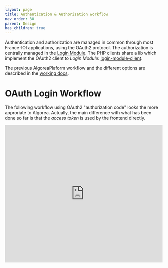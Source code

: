 ```yaml
---
layout: page
title: Authentication & Authorization workflow
nav_order: 30
parent: Design
has_children: true
---
```


Authentication and authorization are managed in common through most France-IOI applications, using the OAuth2 protocol. The authorization is centrally managed in the [Login Module](https://github.com/France-ioi/login-module). The PHP clients share a lib which implement the OAuth2 client to *Login Module*: [login-module-client](https://github.com/France-ioi/login-module-client).

The previous AlgoreaPlaform workflow and the different options are described in the [working docs](../workingdoc).

# OAuth Login Workflow

The following workflow using OAuth2 "authorization code" looks the more approriate to Algorea. Actually, the main difference with what has been done so far is that the *access token* is used by the frontend directly.

<iframe frameborder="0" style="width:100%;height:440px;" src="https://www.draw.io/?lightbox=1&highlight=0000ff&edit=_blank&layers=1&nav=1&title=loginsuccessful-authcode-full.drawio#Uhttps%3A%2F%2Fdrive.google.com%2Fa%2Fsmad.be%2Fuc%3Fid%3D1LnKvL_pudCBs9miqOlYJdAjtwe5CIIsw%26export%3Ddownload"></iframe>
